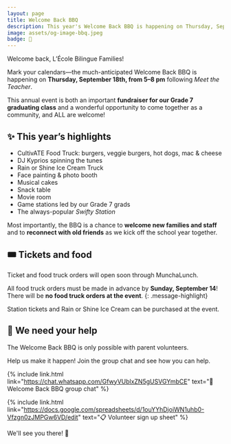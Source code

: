 ```yaml
---
layout: page
title: Welcome Back BBQ
description: This year's Welcome Back BBQ is happening on Thursday, September 18th, from 5–8 pm!
image: assets/og-image-bbq.jpeg
badge: 🍔
---
```


Welcome back, L’École Bilingue Families!

Mark your calendars—the much-anticipated Welcome Back BBQ is happening on **Thursday, September 18th, from 5–8 pm** following _Meet the Teacher_.

This annual event is both an important **fundraiser for our Grade 7 graduating class** and a wonderful opportunity to come together as a community, and ALL are welcome!

## ✨ This year’s highlights

- CultivATE Food Truck: burgers, veggie burgers, hot dogs, mac & cheese
- DJ Kyprios spinning the tunes
- Rain or Shine Ice Cream Truck
- Face painting & photo booth
- Musical cakes
- Snack table
- Movie room
- Game stations led by our Grade 7 grads
- The always-popular _Swifty Station_

Most importantly, the BBQ is a chance to **welcome new families and staff** and to **reconnect with old friends** as we kick off the school year together.

## 🎟️ Tickets and food

Ticket and food truck orders will open soon through MunchaLunch.

All food truck orders must be made in advance by **Sunday, September 14**! There will be **no food truck orders at the event**.
{: .message-highlight}

Station tickets and Rain or Shine Ice Cream can be purchased at the event.

## 🙋 We need your help

The Welcome Back BBQ is only possible with parent volunteers.

Help us make it happen! Join the group chat and see how you can help.

{% include link.html link="https://chat.whatsapp.com/GfwyVUblxZN5gUSVGYmbCE" text="💬 Welcome Back BBQ group chat" %}

{% include link.html link="https://docs.google.com/spreadsheets/d/1ouYYhDjoiWN1uhb0-Vfzgn0zJMPGw6VD/edit" text="📋 Volunteer sign up sheet" %}

We'll see you there! 🎉